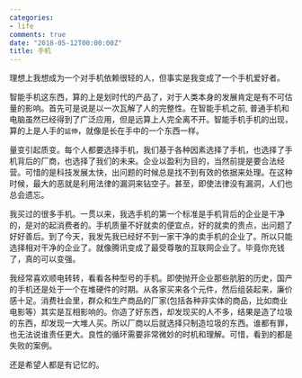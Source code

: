 ```yaml
---
categories:
- life
comments: true
date: "2018-05-12T00:00:00Z"
title: 手机
---
```


理想上我想成为一个对手机依赖很轻的人，但事实是我变成了一个手机爱好者。

智能手机这东西，算的上是划时代的产品了，对于人类本身的发展肯定是有不可估量的影响。首先可是说是以一次瓦解了人的完整性。在智能手机之前, 普通手机和电脑虽然已经得到了广泛应用，但是远算上人完全离不开。智能手机手机的出现，算的上是人手的`延伸`，就像是长在手中的一个东西一样。


量变引起质变。每个人都要选择手机，我们基于各种因素选择了手机，也选择了手机背后的厂商，也选择了我们的未来。企业以盈利为目的，当然前提是要合法经营。可惜的是科技发展太快，出问题的时候总是找不到有效的依据来处理。在这种时候，最大的恶就是利用法律的漏洞来钻空子。甚至，即使法律没有漏洞，人们也总会遗忘。

我买过的很多手机。一贯以来，我选手机的第一个标准是手机背后的企业是干净的，是对的起消费者的。手机质量不好就卖的便宜点，好的就卖的贵点，出问题了好好善后。到了今天，我发先我已经好不到一家干净的卖手机的企业了。所以只能选择相对干净的企业了。就像腾讯变成了最受尊敬的互联网企业了。毕竟你充钱了，真的可以变强。

我经常喜欢顺电转转，看看各种型号的手机。即使抛开企业那些肮脏的历史，国产的手机还是处于一个在堆硬件的时期。从各家买来各个元件，然后组装起来，廉价感十足。消费社会里，群众和生产商品的厂家(包括各种非实体的商品，比如商业电影等）其实是互相影响的。你造了好东西，却发现买的人不多，结果是造了垃圾的东西，却发现一大堆人买。所以厂商以后就选择只制造垃圾的东西。谁都有罪，也无法说谁责任更大。良性的循环需要非常微妙的时机和理解。可惜，看到的都是失败的案例。

还是希望人都是有记忆的。
